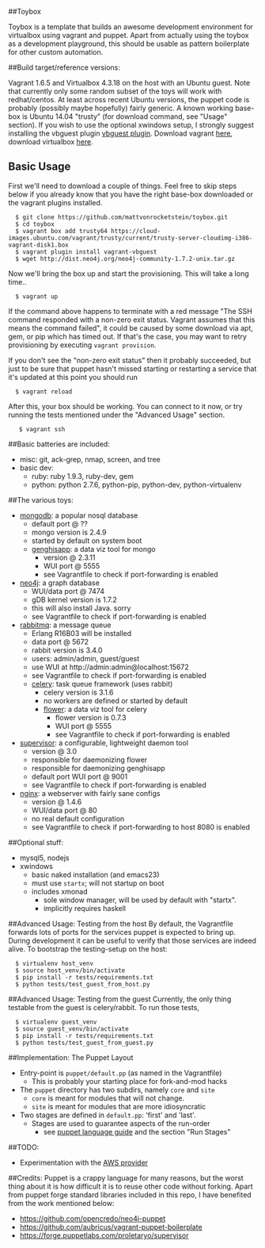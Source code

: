 ##Toybox

Toybox is a template that builds an awesome development environment for virtualbox using vagrant and puppet.  Apart from actually using the toybox as a development playground, this should be usable as pattern boilerplate for other custom automation.

##Build target/reference versions:

Vagrant 1.6.5 and Virtualbox 4.3.18 on the host with an Ubuntu guest.  Note that currently only some random subset of the toys will work with redhat/centos.  At least across recent Ubuntu versions, the puppet code is probably (possibly maybe hopefully) fairly generic.  A known working base-box is Ubuntu 14.04 "trusty" (for download command, see "Usage" section).  If you wish to use the optional xwindows setup, I strongly suggest installing the vbguest plugin [vbguest plugin](https://github.com/dotless-de/vagrant-vbguest).  Download vagrant [here](http://www.vagrantup.com/downloads.html), download virtualbox [here](https://www.virtualbox.org/wiki/Downloads).

## Basic Usage

First we'll need to download a couple of things.  Feel free to skip steps below if you already know that you have the right base-box downloaded or the vagrant plugins installed.

```shell
  $ git clone https://github.com/mattvonrocketstein/toybox.git
  $ cd toybox
  $ vagrant box add trusty64 https://cloud-images.ubuntu.com/vagrant/trusty/current/trusty-server-cloudimg-i386-vagrant-disk1.box
  $ vagrant plugin install vagrant-vbguest
  $ wget http://dist.neo4j.org/neo4j-community-1.7.2-unix.tar.gz
```

Now we'll bring the box up and start the provisioning.  This will take a long time..

```shell
  $ vagrant up 
```

If the command above happens to terminate with a red message "The SSH command responded with a non-zero exit status.  Vagrant assumes that this means the command failed", it could be caused by some download via apt, gem, or pip which has timed out.  If that's the case, you may want to retry provisioning by executing  `vagrant provision`.

If you don't see the "non-zero exit status" then it probably succeeded, but just to be sure that puppet hasn't missed starting or restarting a service that it's updated at this point you should run

```shell
  $ vagrant reload
```

After this, your box should be working.  You can connect to it now, or try running the tests mentioned under the "Advanced Usage" section.

```shell
   $ vagrant ssh
```

##Basic batteries are included:
* misc: git, ack-grep, nmap, screen, and tree
* basic dev:
    * ruby: ruby 1.9.3, ruby-dev, gem
    * python: python 2.7.6, python-pip, python-dev, python-virtualenv

##The various toys:
* [mongodb](http://www.mongodb.org): a popular nosql database
    * default port @ ??
    * mongo version is 2.4.9
    * started by default on system boot
    * [genghisapp](http://genghisapp.com): a data viz tool for mongo
        * version @ 2.3.11
        * WUI port @ 5555
        * see Vagrantfile to check if port-forwarding is enabled
* [neo4j](http://www.neo4j.com): a graph database
    * WUI/data port @ 7474
    * gDB kernel version is 1.7.2
    * this will also install Java.  sorry
    * see Vagrantfile to check if port-forwarding is enabled
* [rabbitmq](https://www.rabbitmq.com): a message queue
    * Erlang R16B03 will be installed
    * data port @ 5672
    * rabbit version is 3.4.0
    * users: admin/admin, guest/guest
    * use WUI at http://admin:admin@localhost:15672
    * see Vagrantfile to check if port-forwarding is enabled
    * [celery](http://celery.readthedocs.org): task queue framework (uses rabbit)
        * celery version is 3.1.6
        * no workers are defined or started by default
        * [flower](http://flower.readthedocs.org/en/latest/): a data viz tool for celery
            * flower version is 0.7.3
            * WUI port @ 5555
            * see Vagrantfile to check if port-forwarding is enabled
* [supervisor](http://supervisord.org): a configurable, lightweight daemon tool
    * version @ 3.0
    * responsible for daemonizing flower
    * responsible for daemonizing genghisapp
    * default port WUI port @ 9001
    * see Vagrantfile to check if port-forwarding is enabled
* [nginx](http://nginx.org/en/docs/): a webserver with fairly sane configs
    * version @ 1.4.6
    * WUI/data port @ 80
    * no real default configuration
    * see Vagrantfile to check if port-forwarding to host 8080 is enabled

##Optional stuff:
* mysql5, nodejs
* xwindows
    * basic naked installation (and emacs23)
    * must use `startx`; will not startup on boot
    * includes xmonad
        * sole window manager, will be used by default with "startx".
        * implicitly requires haskell

##Advanced Usage: Testing from the host
By default, the Vagrantfile forwards lots of ports for the services puppet
is expected to bring up.  During development it can be useful to verify that
those services are indeed alive.  To bootstrap the testing-setup on the host:

```shell
  $ virtualenv host_venv
  $ source host_venv/bin/activate
  $ pip install -r tests/requirements.txt
  $ python tests/test_guest_from_host.py
```

##Advanced Usage: Testing from the guest
Currently, the only thing testable from the guest is celery/rabbit.  To run
those tests,

```shell
  $ virtualenv guest_venv
  $ source guest_venv/bin/activate
  $ pip install -r tests/requirements.txt
  $ python tests/test_guest_from_guest.py
```

##Implementation: The Puppet Layout
* Entry-point is `puppet/default.pp` (as named in the Vagrantfile)
    * This is probably your starting place for fork-and-mod hacks
* The `puppet` directory has two subdirs, namely `core` and `site`
    * `core` is meant for modules that will not change.
    * `site` is meant for modules that are more idiosyncratic
* Two stages are defined in `default.pp`: 'first' and 'last'.
    * Stages are used to guarantee aspects of the run-order
        * see [puppet language guide](http://docs.puppetlabs.com/guides/language_guide.html) and the section "Run Stages"

##TODO:
* Experimentation with the [AWS provider](https://github.com/mitchellh/vagrant-aws)

##Credits:
Puppet is a crappy language for many reasons, but the worst thing about it is how difficult it is to reuse other code without forking.  Apart from puppet forge standard libraries included in this repo, I have benefited from the work mentioned below:

* https://github.com/opencredo/neo4j-puppet
* https://github.com/aubricus/vagrant-puppet-boilerplate
* https://forge.puppetlabs.com/proletaryo/supervisor
